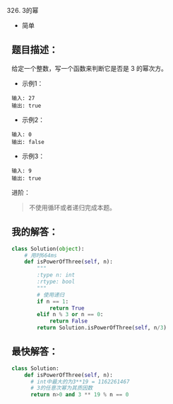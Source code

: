 326. 3的幂

- 简单

## 题目描述：
给定一个整数，写一个函数来判断它是否是 3 的幂次方。

- 示例1：
```
输入: 27
输出: true
```

- 示例2：
```
输入: 0
输出: false
```

- 示例3：
```
输入: 9
输出: true
```

进阶：
> 不使用循环或者递归完成本题。

## 我的解答：
``` python
class Solution(object):
    # 用时664ms
    def isPowerOfThree(self, n):
        """
        :type n: int
        :rtype: bool
        """
        # 使用递归
        if n == 1:
            return True
        elif n % 3 or n == 0:
            return False
        return Solution.isPowerOfThree(self, n/3)
```

## 最快解答：
``` python
class Solution:
    def isPowerOfThree(self, n):
      # int中最大的为3**19 = 1162261467
      # 3的任意次幂为其质因数
      return n>0 and 3 ** 19 % n == 0
```

